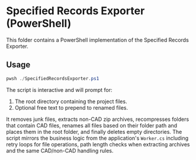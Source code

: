 # Specified Records Exporter (PowerShell)

This folder contains a PowerShell implementation of the Specified Records Exporter.

## Usage

```powershell
pwsh ./SpecifiedRecordsExporter.ps1
```

The script is interactive and will prompt for:

1. The root directory containing the project files.
2. Optional free text to prepend to renamed files.

It removes junk files, extracts non-CAD zip archives, recompresses folders that contain
CAD files, renames all files based on their folder path and places them in the root
folder, and finally deletes empty directories. The script mirrors the business logic
from the application's `Worker.cs` including retry loops for file operations, path
length checks when extracting archives and the same CAD/non-CAD handling rules.
